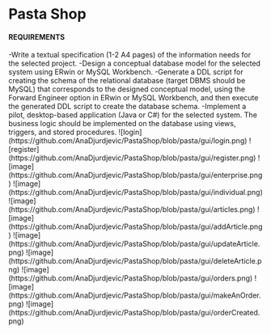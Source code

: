 <h1>Pasta Shop</h1>
<h4>REQUIREMENTS</h4>    
-Write a textual specification (1-2 A4 pages) of the information needs for the selected project.    
-Design a conceptual database model for the selected system using ERwin or MySQL Workbench.    
-Generate a DDL script for creating the schema of the relational database (target DBMS should be MySQL) that corresponds to the designed conceptual model,
using the Forward Engineer option in ERwin or MySQL Workbench, and then execute the generated DDL script to create the database schema.    
-Implement a pilot, desktop-based application (Java or C#) for the selected system. The business logic should be implemented on the database using views, triggers, and stored procedures.
![login](https://github.com/AnaDjurdjevic/PastaShop/blob/pasta/gui/login.png)
![register](https://github.com/AnaDjurdjevic/PastaShop/blob/pasta/gui/register.png)
![image](https://github.com/AnaDjurdjevic/PastaShop/blob/pasta/gui/enterprise.png)
![image](https://github.com/AnaDjurdjevic/PastaShop/blob/pasta/gui/individual.png)
![image](https://github.com/AnaDjurdjevic/PastaShop/blob/pasta/gui/articles.png)
![image](https://github.com/AnaDjurdjevic/PastaShop/blob/pasta/gui/addArticle.png)
![image](https://github.com/AnaDjurdjevic/PastaShop/blob/pasta/gui/updateArticle.png)
![image](https://github.com/AnaDjurdjevic/PastaShop/blob/pasta/gui/deleteArticle.png)
![image](https://github.com/AnaDjurdjevic/PastaShop/blob/pasta/gui/orders.png)
![image](https://github.com/AnaDjurdjevic/PastaShop/blob/pasta/gui/makeAnOrder.png)
![image](https://github.com/AnaDjurdjevic/PastaShop/blob/pasta/gui/orderCreated.png)

